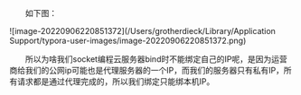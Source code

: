 &emsp;&emsp;如下图：

![image-20220906220851372](/Users/grotherdieck/Library/Application Support/typora-user-images/image-20220906220851372.png)

&emsp;&emsp;所以为啥我们socket编程云服务器bind时不能绑定自己的IP呢，是因为运营商给我们的公网ip可能也是代理服务器的一个IP，而我们的服务器只有私有IP，所有请求都是通过代理完成的，所以我们绑定只能绑本机IP。